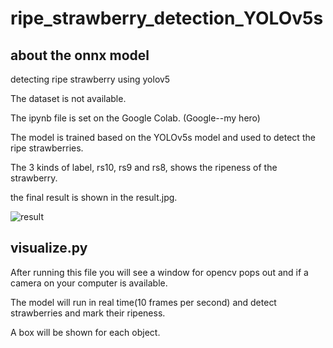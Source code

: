 # ripe_strawberry_detection_YOLOv5s

## about the onnx model

detecting ripe strawberry using yolov5

The dataset is not available.

The ipynb file is set on the Google Colab. (Google--my hero)

The model is trained based on the YOLOv5s model and used to detect the ripe strawberries.

The 3 kinds of label, rs10, rs9 and rs8, shows the ripeness of the strawberry.

the final result is shown in the result.jpg.

![result](https://user-images.githubusercontent.com/81740803/183282310-c76a7139-4f24-4b0a-9a08-e35393ab5c2d.jpg)

## visualize.py

After running this file you will see a window for opencv pops out and if a camera on your computer is available.

The model will run in real time(10 frames per second) and detect strawberries and mark their ripeness.

A box will be shown for each object.
